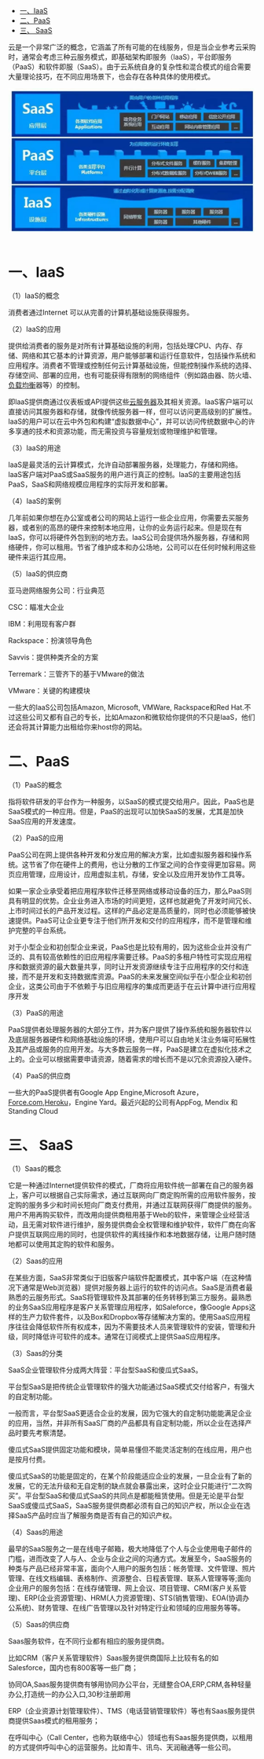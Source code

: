 <!-- GFM-TOC -->
* [一、IaaS](#一IaaS)
* [二、PaaS](#二PaaS)
* [三、 SaaS](#三SaaS)
  <!-- GFM-TOC -->

云是一个非常广泛的概念，它涵盖了所有可能的在线服务，但是当企业参考云采购时，通常会考虑三种云服务模式，即基础架构即服务（laaS），平台即服务（PaaS）和软件即服（SaaS）。由于云系统自身的复杂性和混合模式的组合需要大量理论技巧，在不同应用场景下，也会存在各种具体的使用模式。

<div align="center"> <img src="../pics/581CD2F1-409F-4586-A71A-41E5A6FDFDF4.jpg"/> </div><br>

# 一、IaaS

（1）IaaS的概念

消费者通过Internet 可以从完善的计算机基础设施获得服务。

（2）IaaS的应用

提供给消费者的服务是对所有计算基础设施的利用，包括处理CPU、内存、存储、网络和其它基本的计算资源，用户能够部署和运行任意软件，包括操作系统和应用程序。消费者不管理或控制任何云计算基础设施，但能控制操作系统的选择、存储空间、部署的应用，也有可能获得有限制的网络组件（例如路由器、防火墙、[负载均衡](https://cloud.tencent.com/product/clb?from=10680)器等）的控制。

即laaS提供商通过仪表板或API提供这些[云服务器](https://cloud.tencent.com/product/cvm?from=10680)及其相关资源。laaS客户端可以直接访问其服务器和存储，就像传统服务器一样，但可以访问更高级别的扩展性。laaS的用户可以在云中外包和构建“虚拟数据中心”，并可以访问传统数据中心的许多享通的技术和资源功能，而无需投资与容量规划或物理维护和管理。

（3）IaaS的用途

laaS是最灵活的云计算模式，允许自动部署服务器，处理能力，存储和网络。laaS客户端对PaaS或SaaS服务的用户进行真正的控制。laaS的主要用途包括PaaS，SaaS和网络规模应用程序的实际开发和部署。

（4）IaaS的案例

几年前如果你想在办公室或者公司的网站上运行一些企业应用，你需要去买服务器，或者别的高昂的硬件来控制本地应用，让你的业务运行起来。但是现在有IaaS，你可以将硬件外包到别的地方去。IaaS公司会提供场外服务器，存储和网络硬件，你可以租用。节省了维护成本和办公场地，公司可以在任何时候利用这些硬件来运行其应用。

（5）IaaS的供应商

亚马逊网络服务公司：行业典范

CSC：瞄准大企业

IBM：利用现有客户群

Rackspace：扮演领导角色

Savvis：提供种类齐全的方案

Terremark：三管齐下的基于VMware的做法

VMware：关键的构建模块

一些大的IaaS公司包括Amazon, Microsoft, VMWare, Rackspace和Red Hat.不过这些公司又都有自己的专长，比如Amazon和微软给你提供的不只是IaaS，他们还会将其计算能力出租给你来host你的网站。

# 二、PaaS

（1）PaaS的概念

指将软件研发的平台作为一种服务，以SaaS的模式提交给用户。因此，PaaS也是SaaS模式的一种应用。但是，PaaS的出现可以加快SaaS的发展，尤其是加快SaaS应用的开发速度。

（2）PaaS的应用

PaaS公司在网上提供各种开发和分发应用的解决方案，比如虚拟服务器和操作系统。这节省了你在硬件上的费用，也让分散的工作室之间的合作变得更加容易。网页应用管理，应用设计，应用虚拟主机，存储，安全以及应用开发协作工具等。

如果一家企业承受着把应用程序软件迁移至网络或移动设备的压力，那么PaaS则具有明显的优势。企业业务进入市场的时间更短，这样也就避免了开发时间冗长、上市时间过长的产品开发过程。这样的产品必定是高质量的，同时也必须能够被快速提供。PaaS可让企业更专注于他们所开发和交付的应用程序，而不是管理和维护完整的平台系统。

对于小型企业和初创型企业来说，PaaS也是比较有用的，因为这些企业并没有广泛的、具有较高依赖性的旧应用程序需要迁移。PaaS的多租户特性可实现应用程序和数据资源的最大数量共享，同时让开发资源继续专注于应用程序的交付和连接，而不是开发和支持数据库资源。PaaS的未来发展空间似乎在小型企业和初创企业，这类公司由于不依赖于与旧应用程序的集成而更适于在云计算中进行应用程序开发

（3）PaaS的用途

PaaS提供者处理服务器的大部分工作，并为客户提供了操作系统和服务器软件以及底层服务器硬件和网络基础设施的环境，使用户可以自由地关注业务端可拓展性及其产品或服务的应用开发。与大多数云服务一样，PaaS是建立在虚拟化技术之上的。企业可以根据需要申请资源，随着需求的增长而不是以冗余资源投入硬件。

（4）PaaS的供应商

一些大的PaaS提供者有Google App Engine,Microsoft Azure，[Force.com,Heroku](http://force.com,heroku/)，Engine Yard。最近兴起的公司有AppFog, Mendix 和 Standing Cloud

# 三、 SaaS

（1）Saas的概念

它是一种通过Internet提供软件的模式，厂商将应用软件统一部署在自己的服务器上，客户可以根据自己实际需求，通过互联网向厂商定购所需的应用软件服务，按定购的服务多少和时间长短向厂商支付费用，并通过互联网获得厂商提供的服务。用户不用再购买软件，而改用向提供商租用基于Web的软件，来管理企业经营活动，且无需对软件进行维护，服务提供商会全权管理和维护软件，软件厂商在向客户提供互联网应用的同时，也提供软件的离线操作和本地数据存储，让用户随时随地都可以使用其定购的软件和服务。

（2）Saas的应用

在某些方面，SaaS非常类似于旧版客户端软件配置模式，其中客户端（在这种情况下通常是Web浏览器）提供对服务器上运行的软件的访问点。SaaS是消费者最熟悉的云服务形式。SaaS将管理软件及其部署的任务转移到第三方服务。最熟悉的业务SaaS应用程序是客户关系管理应用程序，如Saleforce，像Google Apps这样的生产力软件套件，以及Box和Dropbox等存储解决方案的。使用SaaS应用程序往往会降低软件所有权成本，因为不需要技术人员来管理软件的安装，管理和升级，同时降低许可软件的成本。通常在订阅模式上提供SaaS应用程序。

（3）Saas的分类

SaaS企业管理软件分成两大阵营：平台型SaaS和傻瓜式SaaS。

平台型SaaS是把传统企业管理软件的强大功能通过SaaS模式交付给客户，有强大的自定制功能。

一般而言，平台型SaaS更适合企业的发展，因为它强大的自定制功能能满足企业的应用，当然，并非所有SaaS厂商的产品都具有自定制功能，所以企业在选择产品时要先考察清楚。

傻瓜式SaaS提供固定功能和模块，简单易懂但不能灵活定制的在线应用，用户也是按月付费。

傻瓜式SaaS的功能是固定的，在某个阶段能适应企业的发展，一旦企业有了新的发展，它的无法升级和无自定制的缺点就会暴露出来，这时企业只能进行“二次购买”。平台型SaaS和傻瓜式SaaS的共同点是都能租赁使用。但是无论是平台型SaaS或傻瓜式SaaS，SaaS服务提供商都必须有自己的知识产权，所以企业在选择SaaS产品时应当了解服务商是否有自己的知识产权。

（4）Saas的用途

最早的SaaS服务之一是在线电子邮箱，极大地降低了个人与企业使用电子邮件的门槛，进而改变了人与人、企业与企业之间的沟通方式。发展至今，SaaS服务的种类与产品已经非常丰富，面向个人用户的服务包括：帐务管理、文件管理、照片管理、在线文档编辑、表格制作、资源整合、日程表管理、联系人管理等等;面向企业用户的服务包括：在线存储管理、网上会议、项目管理、CRM(客户关系管理)、ERP(企业资源管理)、HRM(人力资源管理)、STS(销售管理)、EOA(协调办公系统)、财务管理、在线广告管理以及针对特定行业和领域的应用服务等等。

（5）Saas的供应商

Saas服务软件，在不同行业都有相应的服务提供商。

比如CRM（客户关系管理软件）Saas服务提供商国际上比较有名的如Salesforce，国内也有800客等一些厂商；

协同OA,Saas服务提供商有够用协同办公平台，无缝整合OA,ERP,CRM,各种轻量办公,打造统一的办公入口,30秒注册即用

ERP（企业资源计划管理软件）、TMS（电话营销管理软件）等也有Saas服务提供商提供Saas模式的租用服务；

在呼叫中心（Call Center，也称为联络中心）领域也有Saas服务提供商，以租用的方式提供呼叫中心的运营服务。比如青牛、讯鸟、天润融通等一些公司。